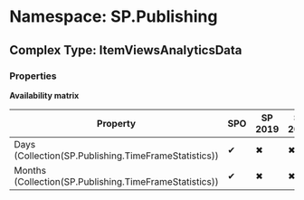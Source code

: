 # Namespace: SP.Publishing

## Complex Type: ItemViewsAnalyticsData

### Properties

**Availability matrix**

Property | SPO | SP 2019 | SP 2016 | SP 2013
----------|-----|---------|---------|--------
Days (Collection(SP.Publishing.TimeFrameStatistics)) | ✔ | ✖ | ✖ | ✖
Months (Collection(SP.Publishing.TimeFrameStatistics)) | ✔ | ✖ | ✖ | ✖
